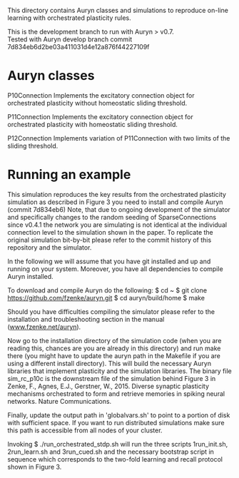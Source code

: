 This directory contains Auryn classes and simulations to reproduce on-line
learning with orchestrated plasticity rules. 

This is the development branch to run with Auryn > v0.7.  
Tested with Auryn develop branch commit
7d834eb6d2be03a411031d4e12a876f44227109f


# Auryn classes

P10Connection 
       Implements the excitatory connection object for orchestrated
       plasticity without homeostatic sliding threshold.

P11Connection 
       Implements the excitatory connection object for orchestrated
       plasticity with homeostatic sliding threshold.

P12Connection 
       Implements variation of P11Connection with two limits of the
       sliding threshold.


# Running an example

This simulation reproduces the key results from the orchestrated plasticity
simulation as described in Figure 3 you need to install and compile Auryn
(commit 7d834eb6) Note, that due to ongoing development of the simulator and
specifically changes to the random seeding of SparseConnections since v0.4.1
the network you are simulating is not identical at the individual connection
level to the simulation shown in the paper. To replicate the original
simulation bit-by-bit please refer to the commit history of this repository and
the simulator.

In the following we will assume that you have git installed and up and running
on your system. Moreover, you have all dependencies to compile Auryn installed.

To download and compile Auryn do the following:
$ cd ~
$ git clone https://github.com/fzenke/auryn.git
$ cd auryn/build/home
$ make

Should you have difficulties compiling the simulator please refer to the
installation and troubleshooting section in the manual (www.fzenke.net/auryn).

Now go to the installation directory of the simulation code (when you are
reading this, chances are you are already in this directory) and run make there
(you might have to update the auryn path in the Makefile if you are using a
different install directory). This will build the necessary Auryn libraries
that implement plasticity and the simulation libraries. The binary file
sim_rc_p10c is the downstream file of the simulation behind Figure 3 in Zenke,
F., Agnes, E.J., Gerstner, W., 2015. Diverse synaptic plasticity mechanisms
orchestrated to form and retrieve memories in spiking neural networks. Nature
Communications.

Finally, update the output path in 'globalvars.sh' to point to a portion of
disk with sufficient space. If you want to run distributed simulations make
sure this path is accessible from all nodes of your cluster.

Invoking
$ ./run_orchestrated_stdp.sh
will run the three scripts 1run_init.sh, 2run_learn.sh and 3run_cued.sh and
the necessary bootstrap script in sequence which corresponds to the two-fold
learning and recall protocol shown in Figure 3.
